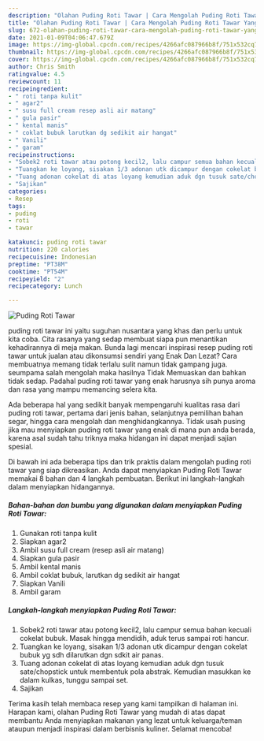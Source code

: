 ```yaml
---
description: "Olahan Puding Roti Tawar | Cara Mengolah Puding Roti Tawar Yang Mudah Dan Praktis"
title: "Olahan Puding Roti Tawar | Cara Mengolah Puding Roti Tawar Yang Mudah Dan Praktis"
slug: 672-olahan-puding-roti-tawar-cara-mengolah-puding-roti-tawar-yang-mudah-dan-praktis
date: 2021-01-09T04:06:47.679Z
image: https://img-global.cpcdn.com/recipes/4266afc087966b8f/751x532cq70/puding-roti-tawar-foto-resep-utama.jpg
thumbnail: https://img-global.cpcdn.com/recipes/4266afc087966b8f/751x532cq70/puding-roti-tawar-foto-resep-utama.jpg
cover: https://img-global.cpcdn.com/recipes/4266afc087966b8f/751x532cq70/puding-roti-tawar-foto-resep-utama.jpg
author: Chris Smith
ratingvalue: 4.5
reviewcount: 11
recipeingredient:
- " roti tanpa kulit"
- " agar2"
- " susu full cream resep asli air matang"
- " gula pasir"
- " kental manis"
- " coklat bubuk larutkan dg sedikit air hangat"
- " Vanili"
- " garam"
recipeinstructions:
- "Sobek2 roti tawar atau potong kecil2, lalu campur semua bahan kecuali cokelat bubuk. Masak hingga mendidih, aduk terus sampai roti hancur."
- "Tuangkan ke loyang, sisakan 1/3 adonan utk dicampur dengan cokelat bubuk yg sdh dilarutkan dgn sdkit air panas."
- "Tuang adonan cokelat di atas loyang kemudian aduk dgn tusuk sate/chopstick untuk membentuk pola abstrak. Kemudian masukkan ke dalam kulkas, tunggu sampai set."
- "Sajikan"
categories:
- Resep
tags:
- puding
- roti
- tawar

katakunci: puding roti tawar 
nutrition: 220 calories
recipecuisine: Indonesian
preptime: "PT38M"
cooktime: "PT54M"
recipeyield: "2"
recipecategory: Lunch

---
```



![Puding Roti Tawar](https://img-global.cpcdn.com/recipes/4266afc087966b8f/751x532cq70/puding-roti-tawar-foto-resep-utama.jpg)


puding roti tawar ini yaitu suguhan nusantara yang khas dan perlu untuk kita coba. Cita rasanya yang sedap membuat siapa pun menantikan kehadirannya di meja makan.
Bunda lagi mencari inspirasi resep puding roti tawar untuk jualan atau dikonsumsi sendiri yang Enak Dan Lezat? Cara membuatnya memang tidak terlalu sulit namun tidak gampang juga. seumpama salah mengolah maka hasilnya Tidak Memuaskan dan bahkan tidak sedap. Padahal puding roti tawar yang enak harusnya sih punya aroma dan rasa yang mampu memancing selera kita.

Ada beberapa hal yang sedikit banyak mempengaruhi kualitas rasa dari puding roti tawar, pertama dari jenis bahan, selanjutnya pemilihan bahan segar, hingga cara mengolah dan menghidangkannya. Tidak usah pusing jika mau menyiapkan puding roti tawar yang enak di mana pun anda berada, karena asal sudah tahu triknya maka hidangan ini dapat menjadi sajian spesial.




Di bawah ini ada beberapa tips dan trik praktis dalam mengolah puding roti tawar yang siap dikreasikan. Anda dapat menyiapkan Puding Roti Tawar memakai 8 bahan dan 4 langkah pembuatan. Berikut ini langkah-langkah dalam menyiapkan hidangannya.

<!--inarticleads1-->

##### Bahan-bahan dan bumbu yang digunakan dalam menyiapkan Puding Roti Tawar:

1. Gunakan  roti tanpa kulit
1. Siapkan  agar2
1. Ambil  susu full cream (resep asli air matang)
1. Siapkan  gula pasir
1. Ambil  kental manis
1. Ambil  coklat bubuk, larutkan dg sedikit air hangat
1. Siapkan  Vanili
1. Ambil  garam




<!--inarticleads2-->

##### Langkah-langkah menyiapkan Puding Roti Tawar:

1. Sobek2 roti tawar atau potong kecil2, lalu campur semua bahan kecuali cokelat bubuk. Masak hingga mendidih, aduk terus sampai roti hancur.
1. Tuangkan ke loyang, sisakan 1/3 adonan utk dicampur dengan cokelat bubuk yg sdh dilarutkan dgn sdkit air panas.
1. Tuang adonan cokelat di atas loyang kemudian aduk dgn tusuk sate/chopstick untuk membentuk pola abstrak. Kemudian masukkan ke dalam kulkas, tunggu sampai set.
1. Sajikan




Terima kasih telah membaca resep yang kami tampilkan di halaman ini. Harapan kami, olahan Puding Roti Tawar yang mudah di atas dapat membantu Anda menyiapkan makanan yang lezat untuk keluarga/teman ataupun menjadi inspirasi dalam berbisnis kuliner. Selamat mencoba!
